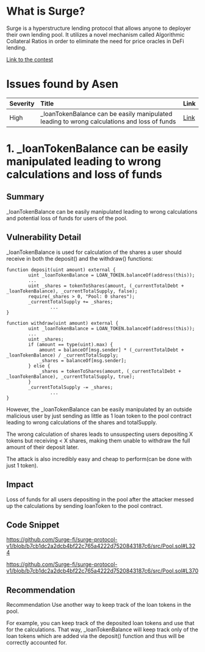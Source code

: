 # What is Surge?

Surge is a hyperstructure lending protocol that allows anyone to deployer their own lending pool. It utilizes a novel mechanism called Algorithmic Collateral Ratios in order to eliminate the need for price oracles in DeFi lending.

[Link to the contest](https://audits.sherlock.xyz/contests/51)

# Issues found by Asen

| Severity | Title                                                                                        | Link                                                                       |
| :------- | :------------------------------------------------------------------------------------------- | :------------------------------------------------------------------------- |
| High     | \_loanTokenBalance can be easily manipulated leading to wrong calculations and loss of funds | [Link](https://github.com/sherlock-audit/2023-02-surge-judging/issues/179) |

# 1. \_loanTokenBalance can be easily manipulated leading to wrong calculations and loss of funds

## Summary

\_loanTokenBalance can be easily manipulated leading to wrong calculations and potential loss of funds for users of the pool.

## Vulnerability Detail

\_loanTokenBalance is used for calculation of the shares a user should receive in both the deposit() and the withdraw() functions:

```solidity
function deposit(uint amount) external {
        uint _loanTokenBalance = LOAN_TOKEN.balanceOf(address(this));
        ...
        uint _shares = tokenToShares(amount, (_currentTotalDebt + _loanTokenBalance), _currentTotalSupply, false);
        require(_shares > 0, "Pool: 0 shares");
        _currentTotalSupply += _shares;
				...
}
```

```solidity
function withdraw(uint amount) external {
        uint _loanTokenBalance = LOAN_TOKEN.balanceOf(address(this));
        ...
        uint _shares;
        if (amount == type(uint).max) {
            amount = balanceOf[msg.sender] * (_currentTotalDebt + _loanTokenBalance) / _currentTotalSupply;
            _shares = balanceOf[msg.sender];
        } else {
            _shares = tokenToShares(amount, (_currentTotalDebt + _loanTokenBalance), _currentTotalSupply, true);
        }
        _currentTotalSupply -= _shares;
				...
}
```

However, the \_loanTokenBalance can be easily manipulated by an outside malicious user by just sending as little as 1 loan token to the pool contract leading to wrong calculations of the shares and totalSupply.

The wrong calculation of shares leads to unsuspecting users depositing X tokens but receiving < X shares, making them unable to withdraw the full amount of their deposit later.

The attack is also incredibly easy and cheap to perform(can be done with just 1 token).

## Impact

Loss of funds for all users depositing in the pool after the attacker messed up the calculations by sending loanToken to the pool contract.

## Code Snippet

https://github.com/Surge-fi/surge-protocol-v1/blob/b7cb1dc2a2dcb4bf22c765a4222d7520843187c6/src/Pool.sol#L324

https://github.com/Surge-fi/surge-protocol-v1/blob/b7cb1dc2a2dcb4bf22c765a4222d7520843187c6/src/Pool.sol#L370

## Recommendation

Recommendation
Use another way to keep track of the loan tokens in the pool.

For example, you can keep track of the deposited loan tokens and use that for the calculations. That way, \_loanTokenBalance will keep track only of the loan tokens which are added via the deposit() function and thus will be correctly accounted for.
